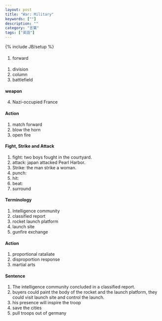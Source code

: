 ```yaml
---
layout: post
title: "War: Military"
keywords: [""]
description: ""
category: "言葉"
tags: ["英語"]
---
```

{% include JB/setup %}

####
1. forward

####
1. division
2. column
3. battlefield

#### weapon
4. Nazi-occupied France

#### Action
1. match forward
2. blow the horn
3. open fire


#### Fight, Strike and Attack
1. fight: two boys fought in the courtyard.
2. attack: japan attacked Pearl Harbor.
3. Strike: the man strike a woman.
4. punch:
5. hit:
6. beat:
7. surround


#### Terminology
1. Intelligence community
2. classified report
3. rocket launch platform
4. launch site
5. gunfire exchange

#### Action
1. proportional rataliate
2. disproportion response
3. martial arts

#### Sentence
1. The intelligence community concluded in a classified report.
2. buyers could paint the body of the rocket and the launch platform, they could
   visit launch site and control the launch.
3. his presence will inspire the troop
4. save the cities
5. pull troops out of germany




